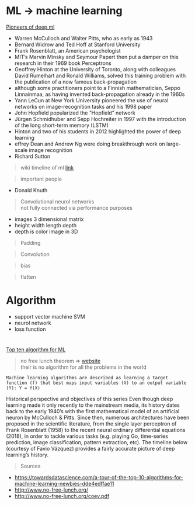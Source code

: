 # ML -> machine learning

[Pioneers of deep ml](https://www.mckinsey.com/featured-insights/artificial-intelligence/deep-learnings-origins-and-pioneers)

* Warren McCulloch and Walter Pitts, who as early as 1943
* Bernard Widrow and Ted Hoff at Stanford University
* Frank Rosenblatt, an American psychologist
* MIT’s Marvin Minsky and Seymour Papert then put a damper on this research in their 1969 book Perceptrons
* Geoffrey Hinton at the University of Toronto, along with colleagues David Rumelhart and Ronald Williams, solved this training problem with the publication of a now famous back-propagation
* although some practitioners point to a Finnish mathematician, Seppo Linnainmaa, as having invented back-propagation already in the 1960s
* Yann LeCun at New York University pioneered the use of neural networks on image-recognition tasks and his 1998 paper
* John Hopfield popularized the “Hopfield” network 
* Jürgen Schmidhuber and Sepp Hochreiter in 1997 with the introduction of the long short-term memory (LSTM)
* Hinton and two of his students in 2012 highlighted the power of deep learning
* effrey Dean and Andrew Ng were doing breakthrough work on large-scale image recognition 
* Richard Sutton 

> wiki timeline of ml [link](https://en.wikipedia.org/wiki/Timeline_of_machine_learning)

> important people

* Donald Knuth

> Convolutional neurol networks <br>
> not fully connected via performance purposes <br>

* images 3 dimensional matrix
* height width length depth 
* depth is color image in 3D

> Padding

> Convolution

> bias 

> flatten

# Algorithm

* support vector machine SVM
* neurol network
* loss function

#
[Top ten algorithm for ML]([https://link](https://towardsdatascience.com/a-tour-of-the-top-10-algorithms-for-machine-learning-newbies-dde4edffae11))

> no free lunch theorem => [website]([https://link](http://www.no-free-lunch.org/))<br>
> their is no algorithm for all the problems in the world

    Machine learning algorithms are described as learning a target function (f) that best maps input variables (X) to an output variable (Y): Y = f(X)

Historical perspective and objectives of this series
Even though deep learning made it only recently to the mainstream media, its history dates back to the early 1940’s with the first mathematical model of an artificial neuron by McCulloch & Pitts. Since then, numerous architectures have been proposed in the scientific literature, from the single layer perceptron of Frank Rosenblatt (1958) to the recent neural ordinary differential equations (2018), in order to tackle various tasks (e.g. playing Go, time-series prediction, image classification, pattern extraction, etc). The timeline below (courtesy of Favio Vázquez) provides a fairly accurate picture of deep learning’s history.

> Sources

* https://towardsdatascience.com/a-tour-of-the-top-10-algorithms-for-machine-learning-newbies-dde4edffae11
* http://www.no-free-lunch.org/
* http://www.no-free-lunch.org/coev.pdf